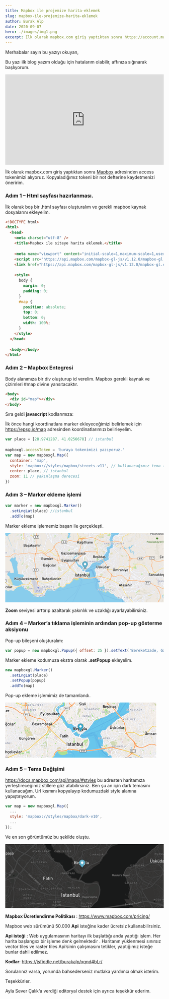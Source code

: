 ```yaml
---
title: Mapbox ile projemize harita-eklemek
slug: mapbox-ile-projemize-harita-eklemek
author: Burak Alp
date: 2020-09-07
hero: ./images/img1.png
excerpt: İlk olarak mapbox.com giriş yaptıktan sonra https://account.mapbox.com adresinden access tokenimizi alıyoruz. Kopyaladığımız tokeni bir not defterine kaydetmenizi öneririm.
---
```


Merhabalar sayın bu yazıyı okuyan,

Bu yazı ilk blog yazım olduğu için hatalarım olabilir, affınıza sığınarak başlıyorum.

<div className="Image__Small">
    <div style="width:100%;height:0;padding-bottom:57%;position:relative;"><iframe src="https://giphy.com/embed/lrVjN0kDB742fl1fgE" width="100%" height="100%" style="position:absolute" frameBorder="0" class="giphy-embed" allowFullScreen></iframe></div>
</div>

İlk olarak mapbox.com giriş yaptıktan sonra [Mapbox](https://account.mapbox.com/) adresinden access tokenimizi alıyoruz. Kopyaladığımız tokeni bir not defterine kaydetmenizi öneririm.

### Adım 1 – Html sayfası hazırlanması.

İlk olarak boş bir .html sayfası oluşturalım ve gerekli mapbox kaynak dosyalarını ekleyelim.

```html
<!DOCTYPE html>
<html>
  <head>
    <meta charset="utf-8" />
    <title>Mapbox ile siteye harita eklemek.</title>

    <meta name="viewport" content="initial-scale=1,maximum-scale=1,user-scalable=no" />
    <script src="https://api.mapbox.com/mapbox-gl-js/v1.12.0/mapbox-gl.js"></script>
    <link href="https://api.mapbox.com/mapbox-gl-js/v1.12.0/mapbox-gl.css" rel="stylesheet" />

    <style>
      body {
        margin: 0;
        padding: 0;
      }
      #map {
        position: absolute;
        top: 0;
        bottom: 0;
        width: 100%;
      }
    </style>
  </head>

  <body></body>
</html>
```

### Adım 2 – Mapbox Entegresi

Body alanımıza bir div oluşturup id verelim. Mapbox gerekli kaynak ve çizimleri #map divine yansıtacaktır.

```html
<body>
  <div id="map"></div>
</body>
```

Sıra geldi **javascript** kodlarımıza:

İlk önce hangi koordinatlara marker ekleyeceğimizi belirlemek için https://epsg.io/map adresinden koordinatlarımızı belirleyelim.

```javascript
var place = [28.9741287, 41.0256678] // istanbul

mapboxgl.accessToken = 'buraya tokenimizi yazıyoruz.'
var map = new mapboxgl.Map({
  container: 'map',
  style: 'mapbox://styles/mapbox/streets-v11', // kullanacağımız tema (alt kısımda bu konuya değineceğim)
  center: place, // istanbul
  zoom: 11 // yakınlaşma derecesi
})
```

### Adım 3 – Marker ekleme işlemi

```javascript
var marker = new mapboxgl.Marker()
  .setLngLat(place) //istanbul
  .addTo(map)
```

Marker ekleme işlememiz başarı ile gerçekleşti.

<div className="Image__Small">
  <img
    src="./images/img2.png"
    title="Marker ekleme işlememiz başarı ile gerçekleşti."
    alt="Marker ekleme işlememiz başarı ile gerçekleşti."
  />
</div>

**Zoom** seviyesi arttırıp azaltarak yakınlık ve uzaklığı ayarlayabilirsiniz.

### Adım 4 – Marker’a tıklama işleminin ardından pop-up gösterme aksiyonu

Pop-up bileşeni oluşturalım:

```javascript
var popup = new mapboxgl.Popup({ offset: 25 }).setText('Bereketzade, Galata kulesi, 34421 Beyoğlu/İstanbul.')
```

Marker ekleme kodumuza ekstra olarak **.setPopup** ekleyelim.

```javascript
new mapboxgl.Marker()
  .setLngLat(place)
  .setPopup(popup)
  .addTo(map)
```

Pop-up ekleme işlemimiz de tamamlandı.

<div className="Image__Small">
  <img
    src="./images/mapbox-gif.gif"
    title="Pop-up ekleme işlemimiz de tamamlandı."
    alt="Pop-up ekleme işlemimiz de tamamlandı."
  />
</div>

### Adım 5 – Tema Değişimi

https://docs.mapbox.com/api/maps/#styles bu adresten haritamıza yerleştireceğimiz stillere göz atabilirsiniz. Ben şu an için dark temasını kullanacağım. Url kısmını kopyalayıp kodumuzdaki style alanına yapıştırıyorum.

```javascript
var map = new mapboxgl.Map({
  ...
  style: 'mapbox://styles/mapbox/dark-v10',
  ...
});
```

Ve en son görüntümüz bu şekilde oluştu.

<div className="Image__Small">
  <img
    src="./images/img1.png"
    title="Ve en son görüntümüz bu şekilde oluştu."
    alt="Ve en son görüntümüz bu şekilde oluştu."
  />
</div>

**Mapbox Ücretlendirme Politikası** : https://www.mapbox.com/pricing/

Mapbox web sürümünü 50.000 **Api** isteğine kader ücretsiz kullanabilirsiniz.

**Api isteği** : Web uygulamasının haritayı ilk başlattığı anda yaptığı işlem. Her harita başlangıcı bir işleme denk gelmektedir . Haritanın yüklenmesi sınırsız vector tiles ve raster tiles Api’sinin çalışmasını tetikler, yaptığımız isteğe bunlar dahil edilmez.

**Kodlar**: https://jsfiddle.net/burakalp/xqnd4bLr/

Sorularınız varsa, yorumda bahsederseniz mutlaka yardımcı olmak isterim.

Teşekkürler.

Ayla Sever Çalık‘a verdiği editoryal destek için ayrıca teşekkür ederim.
